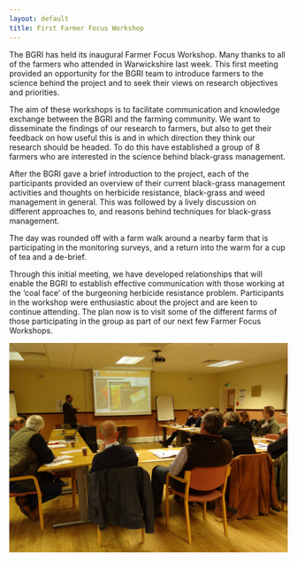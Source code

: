 ```yaml
---
layout: default
title: First Farmer Focus Workshop
---
```


The BGRI has held its inaugural Farmer Focus Workshop. Many thanks to all of the farmers who attended in Warwickshire last week. This first meeting provided an opportunity for the BGRI team to introduce farmers to the science behind the project and to seek their views on research objectives and priorities.

The aim of these workshops is to facilitate communication and knowledge exchange between the BGRI and the farming community. We want to disseminate the findings of our research to farmers, but also to get their feedback on how useful this is and in which direction they think our research should be headed. To do this have established a group of 8 farmers who are interested in the science behind black-grass management.

After the BGRI gave a brief introduction to the project, each of the participants provided an overview of their current black-grass management activities and thoughts on herbicide resistance, black-grass and weed management in general. This was followed by a lively discussion on different approaches to, and reasons behind techniques for black-grass management.

The day was rounded off with a farm walk around a nearby farm that is participating in the monitoring surveys, and a return into the warm for a cup of tea and a de-brief.

Through this initial meeting, we have developed relationships that will enable the BGRI to establish effective communication with those working at the ‘coal face’ of the burgeoning herbicide resistance problem. Participants in the workshop were enthusiastic about the project and are keen to continue attending. The plan now is to visit some of the different farms of those participating in the group as part of our next few Farmer Focus Workshops.

<p><img src="/assets/news/Workshop.jpg" class="img-responsive" alt="FarmerFocusWorkshopFeb2015"></p>